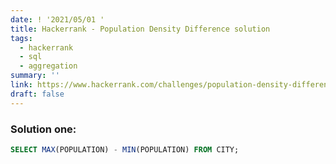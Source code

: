 ```yaml
---
date: ! '2021/05/01 '
title: Hackerrank - Population Density Difference solution
tags:
  - hackerrank
  - sql
  - aggregation
summary: ''
link: https://www.hackerrank.com/challenges/population-density-difference
draft: false
---
```


### Solution one:

```sql
SELECT MAX(POPULATION) - MIN(POPULATION) FROM CITY;
```

